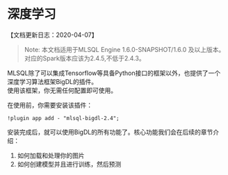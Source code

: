 # 深度学习

【文档更新日志：2020-04-07】

> Note: 本文档适用于MLSQL Engine 1.6.0-SNAPSHOT/1.6.0 及以上版本。  
> 对应的Spark版本应该为2.4.5,不低于2.4.3。

MLSQL除了可以集成Tensorflow等具备Python接口的框架以外，也提供了一个深度学习算法框架BigDL的插件。  
使用该框架，你无需任何配置即可使用。

在使用前，你需要安装该插件：

```
!plugin app add - "mlsql-bigdl-2.4";
```

安装完成后，就可以使用BigDL的所有功能了。核心功能我们会在后续的章节介绍：

1. 如何加载和处理你的图片
2. 如何创建模型并且进行训练，然后预测